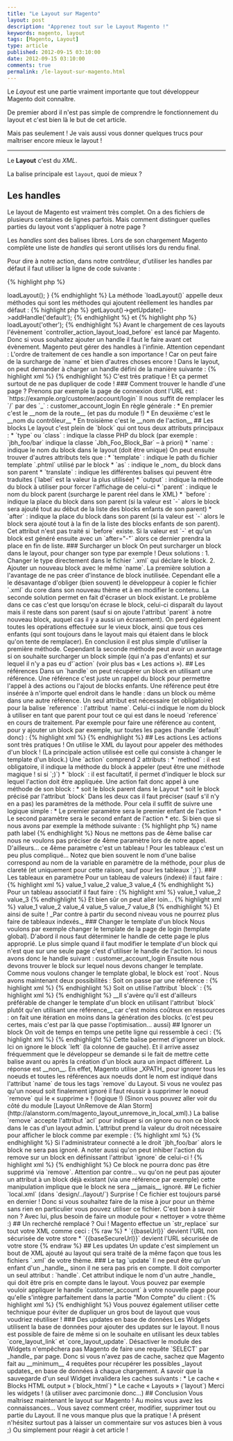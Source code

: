 ```yaml
---
title: "Le Layout sur Magento"
layout: post
description: "Apprenez tout sur le Layout Magento !"
keywords: magento, layout
tags: [Magento, Layout]
type: article
published: 2012-09-15 03:10:00
date: 2012-09-15 03:10:00
comments: true
permalink: /le-layout-sur-magento.html
---
```


Le _Layout_ est une partie vraiment importante que tout développeur Magento doit connaître.

De premier abord il n'est pas simple de comprendre le fonctionnement du layout et c'est bien là le but de cet article.

Mais pas seulement ! Je vais aussi vous donner quelques trucs pour maîtriser encore mieux le layout !

<!-- more start -->

-------

Le __Layout__ c'est du _XML_.

La balise principale est `layout`, quoi de mieux ?

## Les handles

Le layout de Magento est vraiment très complet. On a des fichiers de plusieurs centaines de lignes parfois. Mais comment distinguer quelles parties du layout vont s'appliquer à notre page ?

Les _handles_ sont des balises libres. Lors de son chargement Magento complète une liste de _handles_ qui seront utilisés lors du rendu final.

Pour dire à notre action, dans notre contrôleur, d'utiliser les handles par défaut il faut utiliser la ligne de code suivante :

{% highlight php %}
<?php
public function indexAction()
{
    // Ci-dessous la ligne qui charge les handles par défaut du Layout
    $this->loadLayout();
}
{% endhighlight %}
    
La méthode `loadLayout()` appelle deux méthodes qui sont les méthodes qui ajoutent réellement les handles par défaut :

{% highlight php %}
<?php
$this->getLayout()->getUpdate()->addHandle('default');
{% endhighlight %}

et

{% highlight php %}
<?php
addActionLayoutHandles();
{% endhighlight %}
    
Pour une action qui serait `jbh_foo/bar/baz` nous aurions les handles suivants :

*    `default` : handle principal par défaut
*    `STORE_default` : handle du store (par défaut)
*    `THEME_frontend_default_default` : handle du thème (par défaut)
*    `jbh_foo_bar_baz` : handle de notre action

On peut changer le handle `default` par autre chose si on le précise comme ceci :

{% highlight php %}
<?php
$this->loadLayout('other');
{% endhighlight %}

Avant le chargement de ces layouts l'évènement `controller_action_layout_load_before` est lancé par Magento. Donc si vous souhaitez ajouter un handle il faut le faire avant cet évènement.

Magento peut gérer des handles à l'infinie.

Attention cependant : L'ordre de traitement de ces handle a son importance ! Car on peut faire de la surcharge de `name` et bien d'autres choses encore !

Dans le layout, on peut demander à charger un handle défini de la manière suivante :

{% highlight xml %}
<update handle="nom_du_handle" />
{% endhighlight %}

C'est très pratique ! Et ça permet surtout de ne pas dupliquer de code !

### Comment trouver le handle d'une page ?

Prenons par exemple la page de connexion dont l'URL est : `https://example.org/customer/account/login`

Il nous suffit de remplacer les `/` par des `_` :

    customer_account_login

En règle générale :

*    En premier c'est le __nom de la route__ (et pas du module !)
*    En deuxième c'est le __nom du contrôleur__
*    En troisième c'est le __nom de l'action__

## Les blocks

Le layout c'est plein de `block` qui ont tous deux attributs principaux :

*    `type` ou `class` : indique la classe PHP du block (par exemple : `jbh_foo/bar` indique la classe `Jbh_Foo_Block_Bar` – à priori)
*    `name` : indique le nom du block dans le layout (doit être unique)

On peut ensuite trouver d'autres attributs tels que :

*    `template` : indique le path du fichier template `.phtml` utilisé par le block
*    `as` : indique le _nom_ du block dans son parent
*    `translate` : indique les différentes balises qui peuvent être traduites (`label` est la valeur la plus utilisée)
*    `output` : indique la méthode du block à utiliser pour forcer l'affichage de celui-ci
*    `parent` : indique le nom du block parent (surcharge le parent réel dans le XML)
*    `before` : indique la place du block dans son parent (si la valeur est `-` alors le block sera ajouté tout au début de la liste des blocks enfants de son parent)
*    `after` : indique la place du block dans son parent (si la valeur est `-` alors le block sera ajouté tout à la fin de la liste des blocks enfants de son parent). Cet attribut n'est pas traité si `before` existe. Si la valeur est `-` et qu'un block est généré ensuite avec un `after="-"` alors ce dernier prendra la place en fin de liste.

### Surcharger un block

On peut surcharger un block dans le layout, pour changer son type par exemple !

Deux solutions :

1.    Changer le type directement dans le fichier `.xml` qui déclare le block.
2.    Ajouter un nouveau block avec le même `name`.

La première solution a l'avantage de ne pas créer d'instance de block inutilisée. Cependant elle a le désavantage d'obliger (bien souvent) le développeur à copier le fichier `.xml` du core dans son nouveau thème et à en modifier le contenu.

La seconde solution permet en fait d'écraser un block existant. Le problème dans ce cas c'est que lorsqu'on écrase le block, celui-ci disparaît du layout mais il reste dans son parent (sauf si on ajoute l'attribut `parent` à notre nouveau block, auquel cas il y a aussi un écrasement). On perd également toutes les opérations effectuée sur le vieux block, ainsi que tous ces enfants (qui sont toujours dans le layout mais qui étaient dans le block qu'on tente de remplacer).

En conclusion il est plus simple d'utiliser la première méthode. Cependant la seconde méthode peut avoir un avantage si on souhaite surcharger un block simple (qui n'a pas d'enfants) et sur lequel il n'y a pas eu d'`action` (voir plus bas « Les actions »).

## Les références

Dans un `handle` on peut récupérer un block en utilisant une référence.

Une référence c'est juste un rappel du block pour permettre l'appel à des actions ou l'ajout de blocks enfants.

Une référence peut être insérée à n'importe quel endroit dans le handle : dans un block ou même dans une autre référence.

Un seul attribut est nécessaire (et obligatoire) pour la balise `reference` : l'attribut `name`. Celui-ci indique le nom du block à utiliser en tant que parent pour tout ce qui est dans le noeud `reference` en cours de traitement.

Par exemple pour faire une référence au content, pour y ajouter un block par exemple, sur toutes les pages (handle `default` donc) :

{% highlight xml %}
<default>
    <reference name="content">
        <block type="core/text_list" name="sub_content" />
    </reference>
</default>
{% endhighlight %}

## Les actions

Les actions sont très pratiques ! On utilise le XML du layout pour appeler des méthodes d'un block !

(La principale action utilisée est celle qui consiste à changer le template d'un block.)

Une `action` comprend 2 attributs :

*    `method` : il est obligatoire, il indique la méthode du block à appeler (peut être une méthode magique ! si si  `;)`)
*    `block` : il est facultatif, il permet d'indiquer le block sur lequel l'action doit être appliquée.

Une action fait donc appel à une méthode de son block :

*    soit le block parent dans le Layout
*    soit le block précisé par l'attribut `block`

Dans les deux cas il faut préciser (sauf s'il n'y en a pas) les paramètres de la méthode.

Pour cela il suffit de suivre une logique simple :

*    Le premier paramètre sera le premier enfant de l'action
*    Le second paramètre sera le second enfant de l'action
*    etc.

Si bien que si nous avons par exemple la méthode suivante :

{% highlight php %}
<?php
public function addLink($name, $path, $label, $urlParams = array());
{% endhighlight %}

Nous aurons l'action ci-dessous :

{% highlight xml %}
<action method="addLink">
    <param1>name</param1>
    <param2>path</param2>
    <param3>label</param3>
</action>
{% endhighlight %}

Nous ne mettons pas de 4ème balise car nous ne voulons pas préciser de 4ème paramètre lors de notre appel.

D'ailleurs... ce 4ème paramètre c'est un tableau !

Pour les tableaux c'est un peu plus compliqué...

Notez que bien souvent le nom d'une balise correspond au nom de la variable en paramètre de la méthode, pour plus de clareté (et uniquement pour cette raison, sauf pour les tableaux `;)`).

### Les tableaux en paramètre

Pour un tableau de valeurs (indexé) il faut faire :

{% highlight xml %}
<action ...>
    <tab>value_1</tab>
    <tab>value_2</tab>
    <tab>value_3</tab>
    <tab>value_4</tab>
</action>
{% endhighlight %}

Pour un tableau associatif il faut faire :

{% highlight xml %}
<action ...>
    <tab>
        <cle_1>value_1</cle_1>
        <cle_2>value_2</cle_2>
        <cle_3>value_3</cle_3>
    </tab>
</action>
{% endhighlight %}
    
Et bien sûr on peut aller loin...

{% highlight xml %}
<action ...>
    <tab>
        <cle_1>value_1</cle_1>
        <cle_2>value_2</cle_2>
        <cle_3>
            <cle_4>value_4</cle_4>
            <cle_5>value_5</cle_5>
            <cle_6>
                <cle_7>value_7</cle_7>
                <cle_8>value_8</cle_8>
            </cle_6>
        </cle_3>
    </tab>
</action>
{% endhighlight %}
    
Et ainsi de suite !

_Par contre à partir du second niveau vous ne pourrez plus faire de tableaux indexés._

### Changer le template d'un block

Nous voulons par exemple changer le template de la page de login (template global).

D'abord il nous faut déterminer le handle de cette page le plus approprié. Le plus simple quand il faut modifier le template d'un block qui n'est que sur une seule page c'est d'utiliser le handle de l'action. Ici nous avons donc le handle suivant :

    customer_account_login

Ensuite nous devons trouver le block sur lequel nous devons changer le template.
Comme nous voulons changer le template global, le block est `root`.

Nous avons maintenant deux possibilités :

Soit on passe par une référence :

{% highlight xml %}
<customer_account_login>
    <reference name="root">
        <action method="setTemplate">
            <template>customer/account/new_login.phtml</template>
        </action>
    </reference>
</customer_account_login>
{% endhighlight %}

Soit on utilise l'attribut `block` :

{% highlight xml %}
<customer_account_login>
    <action method="setTemplate" block="root">
        <template>customer/account/new_login.phtml</template>
    </action>
</customer_account_login>
{% endhighlight %}

__Il s'avère qu'il est d'ailleurs préférable de changer le template d'un block en utilisant l'attribut `block` plutôt qu'en utilisant une référence__ car c'est moins coûteux en ressources : on fait une itération en moins dans la génération des blocks. (c'est peu certes, mais c'est par là que passe l'optimisation... aussi)

## Ignorer un block

On voit de temps en temps une petite ligne qui ressemble à ceci :

{% highlight xml %}
<remove name="left" />
{% endhighlight %}

Cette balise permet d'ignorer un block. Ici on ignore le block `left` (la colonne de gauche).
    
Et il arrive assez fréquemment que le développeur se demande si le fait de mettre cette balise avant ou après la création d'un block aura un impact différent.

La réponse est __non__.

En effet, Magento utilise _XPATH_ pour ignorer tous les noeuds et toutes les références aux noeuds dont le nom est indiqué dans l'attribut `name` de tous les tags `remove` du Layout.

Si vous ne voulez pas qu'un noeud soit finalement ignoré il faut réussir à supprimer le noeud `remove` qui le « supprime » ! (logique !)

(Sinon vous pouvez aller voir du côté du module [Layout UnRemove de Alan Storm](http://alanstorm.com/magento_layout_unremove_in_local_xml).)

La balise `remove` accepte l'attribut `acl` pour indiquer si on ignore ou non ce block dans le cas d'un layout admin. L'attribut prend la valeur du droit nécessaire pour afficher le block comme par exemple :

{% highlight xml %}
<remove name="foo" acl="jbh_foo/bar" />
{% endhighlight %}
    
Si l'administrateur connecté a le droit `jbh_foo/bar` alors le block ne sera pas ignoré.

A noter aussi qu'on peut inhiber l'action du remove sur un block en définissant l'attribut `ignore` de celui-ci !

{% highlight xml %}
<block name="foo" type="core/text_list" ignore="0" />
{% endhighlight %}

Ce block ne pourra donc pas être supprimé via `remove`. Attention par contre... vu qu'on ne peut pas ajouter un attribut à un block déjà existant (via une référence par exemple) cette manipulation implique que le block ne sera __jamais__ ignoré.

## Le fichier `local.xml` (dans `design/../layout/`)

Surprise ! Ce fichier est toujours parsé en dernier ! Donc si vous souhaitez faire de la mise à jour pour un thème sans rien en particulier vous pouvez utiliser ce fichier.

C'est bon à savoir non ?

Avec lui, plus besoin de faire un module pour « nettoyer » votre thème :)

## Un recherché remplacé ?

Oui ! Magento effectue un `str_replace` sur tout votre XML comme ceci :

{% raw %}
*    `{{baseUrl}}` devient l'URL non sécurisée de votre store
*    `{{baseSecureUrl}}` devient l'URL sécurisée de votre store
{% endraw %}

## Les updates

Un update c'est simplement un bout de XML ajouté au layout qui sera traité de la même façon que tous les fichiers `.xml` de votre thème.

### Le tag `update`

Il ne peut être qu'un enfant d'un _handle_, sinon il ne sera pas pris en compte.

Il doit comporter un seul attribut : `handle`.

Cet attribut indique le nom d'un autre _handle_ qui doit être pris en compte dans le layout.

Vous pouvez par exemple vouloir appliquer le handle `customer_account` à votre nouvelle page pour qu'elle s'intègre parfaitement dans la partie "Mon Compte" du client :

{% highlight xml %}
<handle_de_ma_nouvelle_page>
    <update handle="customer_account" />
</handle_de_ma_nouvelle_page>
{% endhighlight %}

Vous pouvez également utiliser cette technique pour éviter de dupliquer un gros bout de layout que vous voudriez réutiliser !

### Des updates en base de données

Les Widgets utilisent la base de données pour ajouter des updates sur le layout.

Il nous est possible de faire de même si on le souhaite en utilisant les deux tables `core_layout_link` et `core_layout_update`.

Désactiver le module des Widgets n'empêchera pas Magento de faire une requête `SELECT` par _handle_ par page.

Donc si vous n'avez pas de cache, sachez que Magento fait au __minimum__ 4 requêtes pour récupérer les possibles _layout updates_ en base de données à chaque chargement.

A savoir que la sauvegarde d'un seul Widget invalidera les caches suivants :

*    Le cache « Blocks HTML output  » (`block_html`)
*    Le cache « Layouts » (`layout`)

Merci les widgets ! (à utiliser avec parcimonie donc...)

## Conclusion

Vous maîtrisez maintenant le layout sur Magento ! Au moins vous avez les connaissances... Vous savez comment créer, modifier, supprimer tout ou partie du Layout. Il ne vous manque plus que la pratique !

A présent n'hésitez surtout pas à laisser un commentaire sur vos astuces bien à vous ;) Ou simplement pour réagir à cet article !

<!-- more end -->
